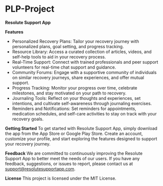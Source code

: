 # **PLP-Project**

**Resolute Support App**

**Features**
- Personalized Recovery Plans: Tailor your recovery journey with personalized plans, goal setting, and progress tracking.
- Resource Library: Access a curated collection of articles, videos, and self-help tools to aid in your recovery process.
- Real-Time Support: Connect with trained professionals and peer support volunteers for real-time chat support and guidance.
- Community Forums: Engage with a supportive community of individuals on similar recovery journeys, share experiences, and offer mutual support.
- Progress Tracking: Monitor your progress over time, celebrate milestones, and stay motivated on your path to recovery.
- Journaling Tools: Reflect on your thoughts and experiences, set intentions, and cultivate self-awareness through journaling exercises.
- Reminders and Notifications: Set reminders for appointments, medication schedules, and self-care activities to stay on track with your recovery goals.

**Getting Started**
To get started with Resolute Support App, simply download the app from the App Store or Google Play Store. Create an account, customize your profile, and start exploring the features designed to support your recovery journey.

**Feedback**
We are committed to continuously improving the Resolute Support App to better meet the needs of our users. If you have any feedback, suggestions, or issues to report, please contact us at support@resolutesupportapp.com.

**License**
This project is licensed under the MIT License.
